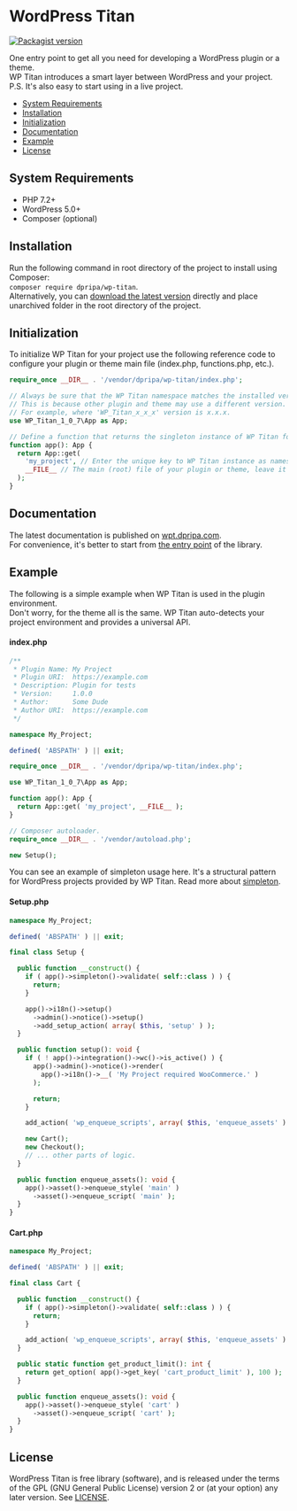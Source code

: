 # WordPress Titan

<a href="https://packagist.org/packages/dpripa/wp-titan"><img src="https://img.shields.io/packagist/v/dpripa/wp-titan" alt="Packagist version"/></a>

One entry point to get all you need for developing a WordPress plugin or a theme.\
WP Titan introduces a smart layer between WordPress and your project.\
P.S. It's also easy to start using in a live project.

- [System Requirements](#system-requirements)
- [Installation](#installation)
- [Initialization](#initialization)
- [Documentation](#documentation)
- [Example](#example)
- [License](#license)

## System Requirements
- PHP 7.2+
- WordPress 5.0+
- Composer (optional)

## Installation
Run the following command in root directory of the project to install using Composer:\
`composer require dpripa/wp-titan`.\
Alternatively, you can [download the latest version](https://github.com/dpripa/wp-titan/releases) directly and place unarchived folder in the root directory of the project.

## Initialization
To initialize WP Titan for your project use the following reference code to configure your plugin or theme main file (index.php, functions.php, etc.).
```php
require_once __DIR__ . '/vendor/dpripa/wp-titan/index.php';

// Always be sure that the WP Titan namespace matches the installed version of the library.
// This is because other plugin and theme may use a different version.
// For example, where 'WP_Titan_x_x_x' version is x.x.x.
use WP_Titan_1_0_7\App as App;

// Define a function that returns the singleton instance of WP Titan for your project.
function app(): App {
  return App::get(
    'my_project', // Enter the unique key to WP Titan instance as namespace of your plugin or theme.
    __FILE__ // The main (root) file of your plugin or theme, leave it as is.
  );
}
```

## Documentation
The latest documentation is published on [wpt.dpripa.com](https://wpt.dpripa.com).\
For convenience, it's better to start from [the entry point](https://wpt.dpripa.com/classes/WP-Titan-1-0-7-App.html) of the library.

## Example
The following is a simple example when WP Titan is used in the plugin environment.\
Don't worry, for the theme all is the same. WP Titan auto-detects your project environment and provides a universal API.

#### index.php
```php
/**
 * Plugin Name: My Project
 * Plugin URI:  https://example.com
 * Description: Plugin for tests
 * Version:     1.0.0
 * Author:      Some Dude
 * Author URI:  https://example.com
 */

namespace My_Project;

defined( 'ABSPATH' ) || exit;

require_once __DIR__ . '/vendor/dpripa/wp-titan/index.php';

use WP_Titan_1_0_7\App as App;

function app(): App {
  return App::get( 'my_project', __FILE__ );
}

// Composer autoloader.
require_once __DIR__ . '/vendor/autoload.php';

new Setup();
```
You can see an example of simpleton usage here. It's a structural pattern for WordPress projects provided by WP Titan. Read more about [simpleton](https://wpt.dpripa.com/classes/WP-Titan-1-0-7-Simpleton.html).

#### Setup.php
```php
namespace My_Project;

defined( 'ABSPATH' ) || exit;

final class Setup {

  public function __construct() {
    if ( app()->simpleton()->validate( self::class ) ) {
      return;
    }

    app()->i18n()->setup()
      ->admin()->notice()->setup()
      ->add_setup_action( array( $this, 'setup' ) );
  }

  public function setup(): void {
    if ( ! app()->integration()->wc()->is_active() ) {
      app()->admin()->notice()->render(
        app()->i18n()->__( 'My Project required WooCommerce.' )
      );

      return;
    }

    add_action( 'wp_enqueue_scripts', array( $this, 'enqueue_assets' ) );

    new Cart();
    new Checkout();
    // ... other parts of logic.
  }

  public function enqueue_assets(): void {
    app()->asset()->enqueue_style( 'main' )
      ->asset()->enqueue_script( 'main' );
  }
}
```

#### Cart.php
```php
namespace My_Project;

defined( 'ABSPATH' ) || exit;

final class Cart {

  public function __construct() {
    if ( app()->simpleton()->validate( self::class ) ) {
      return;
    }

    add_action( 'wp_enqueue_scripts', array( $this, 'enqueue_assets' ) );
  }

  public static function get_product_limit(): int {
    return get_option( app()->get_key( 'cart_product_limit' ), 100 );
  }

  public function enqueue_assets(): void {
    app()->asset()->enqueue_style( 'cart' )
      ->asset()->enqueue_script( 'cart' );
  }
}
```

## License
WordPress Titan is free library (software), and is released under the terms of the GPL (GNU General Public License) version 2 or (at your option) any later version. See [LICENSE](https://github.com/dpripa/wp-titan/blob/main/LICENSE).
